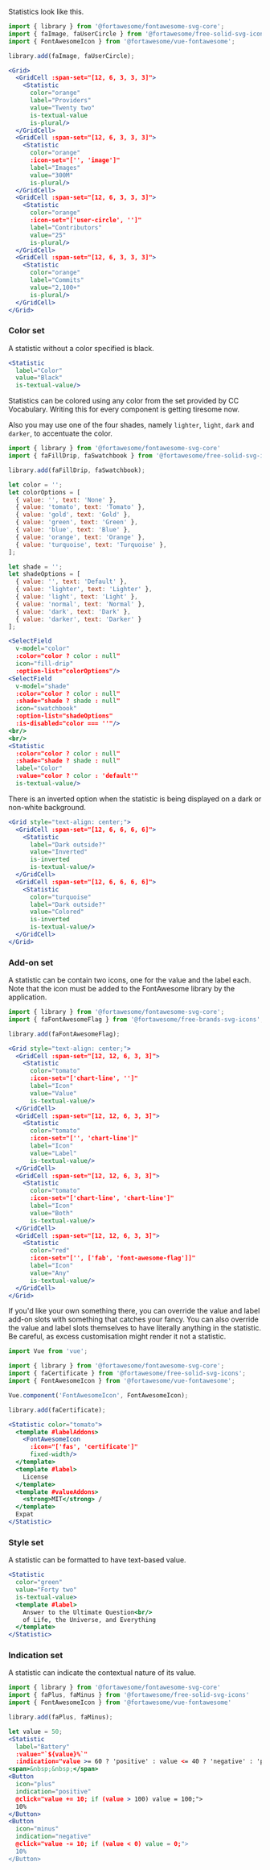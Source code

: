 Statistics look like this.

```jsx
import { library } from '@fortawesome/fontawesome-svg-core';
import { faImage, faUserCircle } from '@fortawesome/free-solid-svg-icons';
import { FontAwesomeIcon } from '@fortawesome/vue-fontawesome';

library.add(faImage, faUserCircle);

<Grid>
  <GridCell :span-set="[12, 6, 3, 3, 3]">
    <Statistic
      color="orange"
      label="Providers"
      value="Twenty two"
      is-textual-value
      is-plural/>
  </GridCell>
  <GridCell :span-set="[12, 6, 3, 3, 3]">
    <Statistic
      color="orange"
      :icon-set="['', 'image']"
      label="Images"
      value="300M"
      is-plural/>
  </GridCell>
  <GridCell :span-set="[12, 6, 3, 3, 3]">
    <Statistic
      color="orange"
      :icon-set="['user-circle', '']"
      label="Contributors"
      value="25"
      is-plural/>
  </GridCell>
  <GridCell :span-set="[12, 6, 3, 3, 3]">
    <Statistic
      color="orange"
      label="Commits"
      value="2,100+"
      is-plural/>
  </GridCell>
</Grid>
```

### Color set

A statistic without a color specified is black.

```jsx
<Statistic
  label="Color"
  value="Black"
  is-textual-value/>
```

Statistics can be colored using any color from the set provided by CC 
Vocabulary. Writing this for every component is getting tiresome now.

Also you may use one of the four shades, namely `lighter`, `light`, `dark` and `darker`, 
to accentuate the color.

```jsx
import { library } from '@fortawesome/fontawesome-svg-core'
import { faFillDrip, faSwatchbook } from '@fortawesome/free-solid-svg-icons'

library.add(faFillDrip, faSwatchbook);

let color = '';
let colorOptions = [
  { value: '', text: 'None' },
  { value: 'tomato', text: 'Tomato' },
  { value: 'gold', text: 'Gold' },
  { value: 'green', text: 'Green' },
  { value: 'blue', text: 'Blue' },
  { value: 'orange', text: 'Orange' },
  { value: 'turquoise', text: 'Turquoise' },
];

let shade = '';
let shadeOptions = [
  { value: '', text: 'Default' },
  { value: 'lighter', text: 'Lighter' },
  { value: 'light', text: 'Light' },
  { value: 'normal', text: 'Normal' },
  { value: 'dark', text: 'Dark' },
  { value: 'darker', text: 'Darker' }
];

<SelectField
  v-model="color"
  :color="color ? color : null"
  icon="fill-drip"
  :option-list="colorOptions"/>
<SelectField
  v-model="shade"
  :color="color ? color : null"
  :shade="shade ? shade : null"
  icon="swatchbook"
  :option-list="shadeOptions"
  :is-disabled="color === ''"/>
<br/>
<br/>
<Statistic
  :color="color ? color : null"
  :shade="shade ? shade : null"
  label="Color"
  :value="color ? color : 'default'"
  is-textual-value/>
```

There is an inverted option when the statistic is being displayed on a dark or
non-white background.

```jsx { "props": { "className": "dark-background" } }
<Grid style="text-align: center;">
  <GridCell :span-set="[12, 6, 6, 6, 6]">
    <Statistic
      label="Dark outside?"
      value="Inverted"
      is-inverted
      is-textual-value/>
  </GridCell>
  <GridCell :span-set="[12, 6, 6, 6, 6]">
    <Statistic
      color="turquoise"
      label="Dark outside?"
      value="Colored"
      is-inverted
      is-textual-value/>
  </GridCell>
</Grid>
```

### Add-on set

A statistic can be contain two icons, one for the value and the label each. Note 
that the icon must be added to the FontAwesome library by the application.

```jsx
import { library } from '@fortawesome/fontawesome-svg-core';
import { faFontAwesomeFlag } from '@fortawesome/free-brands-svg-icons';

library.add(faFontAwesomeFlag);

<Grid style="text-align: center;">
  <GridCell :span-set="[12, 12, 6, 3, 3]">
    <Statistic
      color="tomato"
      :icon-set="['chart-line', '']"
      label="Icon"
      value="Value"
      is-textual-value/>
  </GridCell>
  <GridCell :span-set="[12, 12, 6, 3, 3]">
    <Statistic
      color="tomato"
      :icon-set="['', 'chart-line']"
      label="Icon"
      value="Label"
      is-textual-value/>
  </GridCell>
  <GridCell :span-set="[12, 12, 6, 3, 3]">
    <Statistic
      color="tomato"
      :icon-set="['chart-line', 'chart-line']"
      label="Icon"
      value="Both"
      is-textual-value/>
  </GridCell>
  <GridCell :span-set="[12, 12, 6, 3, 3]">
    <Statistic
      color="red"
      :icon-set="['', ['fab', 'font-awesome-flag']]"
      label="Icon"
      value="Any"
      is-textual-value/>
  </GridCell>
</Grid>
```

If you'd like your own something there, you can override the value and label 
add-on slots with something that catches your fancy. You can also override the 
value and label slots themselves to have literally anything in the statistic.
Be careful, as excess customisation might render it not a statistic.

```jsx
import Vue from 'vue';

import { library } from '@fortawesome/fontawesome-svg-core';
import { faCertificate } from '@fortawesome/free-solid-svg-icons';
import { FontAwesomeIcon } from '@fortawesome/vue-fontawesome';

Vue.component('FontAwesomeIcon', FontAwesomeIcon); 

library.add(faCertificate);

<Statistic color="tomato">
  <template #labelAddons>
    <FontAwesomeIcon 
      :icon="['fas', 'certificate']"
      fixed-width/>
  </template>
  <template #label>
    License
  </template>
  <template #valueAddons>
    <strong>MIT</strong> /
  </template>
  Expat
</Statistic>
```

### Style set

A statistic can be formatted to have text-based value.

```jsx
<Statistic
  color="green" 
  value="Forty two"
  is-textual-value>
  <template #label>
    Answer to the Ultimate Question<br/>
    of Life, the Universe, and Everything
  </template>
</Statistic>
```

### Indication set

A statistic can indicate the contextual nature of its value.

```jsx
import { library } from '@fortawesome/fontawesome-svg-core'
import { faPlus, faMinus } from '@fortawesome/free-solid-svg-icons'
import { FontAwesomeIcon } from '@fortawesome/vue-fontawesome'

library.add(faPlus, faMinus);

let value = 50;
<Statistic 
  label="Battery"
  :value="`${value}%`"
  :indication="value >= 60 ? 'positive' : value <= 40 ? 'negative' : 'probably'"/>
<span>&nbsp;&nbsp;</span>
<Button
  icon="plus"
  indication="positive"
  @click="value += 10; if (value > 100) value = 100;">
  10%
</Button>
<Button 
  icon="minus" 
  indication="negative" 
  @click="value -= 10; if (value < 0) value = 0;">
  10%
</Button>
```
